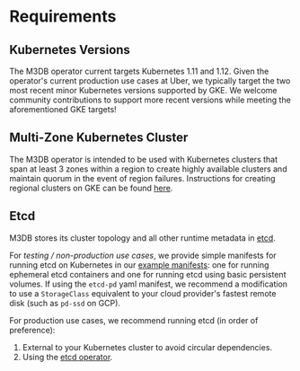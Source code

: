 # Requirements

## Kubernetes Versions

The M3DB operator current targets Kubernetes 1.11 and 1.12. Given the operator's current production use cases at Uber,
we typically target the two most recent minor Kubernetes versions supported by GKE. We welcome community contributions
to support more recent versions while meeting the aforementioned GKE targets!

## Multi-Zone Kubernetes Cluster

The M3DB operator is intended to be used with Kubernetes clusters that span at least 3 zones within a region to create
highly available clusters and maintain quorum in the event of region failures. Instructions for creating regional
clusters on GKE can be found [here][gke-regional].

## Etcd

M3DB stores its cluster topology and all other runtime metadata in [etcd][etcd].

For *testing / non-production use cases*, we provide simple manifests for running etcd on Kubernetes in our [example
manifests][etcd-example]: one for running ephemeral etcd containers and one for running etcd using basic persistent
volumes. If using the `etcd-pd` yaml manifest, we recommend a modification to use a `StorageClass` equivalent to your
cloud provider's fastest remote disk (such as `pd-ssd` on GCP).

For production use cases, we recommend running etcd (in order of preference):

1. External to your Kubernetes cluster to avoid circular dependencies.
2. Using the [etcd operator][etcd-operator].

[etcd]: https://etcd.io
[etcd-example]: https://github.com/m3db/m3db-operator/tree/master/example/etcd
[etcd-operator]: https://github.com/coreos/etcd-operator
[gke-regional]: https://cloud.google.com/kubernetes-engine/docs/concepts/regional-clusters
